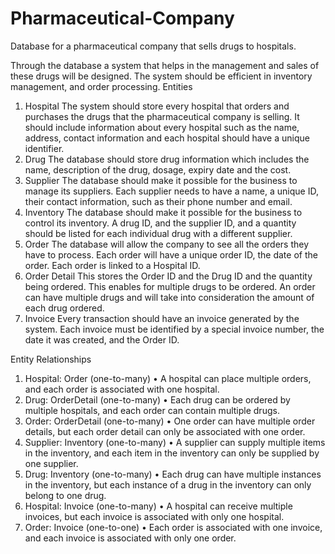 # Pharmaceutical-Company
Database for a pharmaceutical company that sells drugs to hospitals. 

Through the database a system that helps in the management and sales of these drugs will be designed. The system should be efficient in inventory management, and order processing.
Entities
1.	 Hospital
The system should store every hospital that orders and purchases the drugs that the pharmaceutical company is selling. It should include information about every hospital such as the name, address, contact information and each hospital should have a unique identifier.
2.	Drug
The database should store drug information which includes the name, description of the drug, dosage, expiry date and the cost. 
3.	Supplier
The database should make it possible for the business to manage its suppliers. Each supplier needs to have a name, a unique ID, their contact information, such as their phone number and email.
4.	Inventory
The database should make it possible for the business to control its inventory. A drug ID, and the supplier ID, and a quantity should be listed for each individual drug with a different supplier.
5.	Order
The database will allow the company to see all the orders they have to process. Each order will have a unique order ID, the date of the order. Each order is linked to a Hospital ID. 
6.	Order Detail
This stores the Order ID and the Drug ID and the quantity being ordered. This enables for multiple drugs to be ordered. An order can have multiple drugs and will take into consideration the amount of each drug ordered.
7.	Invoice
Every transaction should have an invoice generated by the system. Each invoice must be identified by a special invoice number, the date it was created, and the Order ID.


Entity Relationships
1.	Hospital: Order (one-to-many)
•	A hospital can place multiple orders, and each order is associated with one hospital.
2.	Drug: OrderDetail (one-to-many)
•	Each drug can be ordered by multiple hospitals, and each order can contain multiple drugs.
3.	Order: OrderDetail (one-to-many)
•	One order can have multiple order details, but each order detail can only be associated with one order.
4.	Supplier: Inventory (one-to-many)
•	A supplier can supply multiple items in the inventory, and each item in the inventory can only be supplied by one supplier.
5.	Drug: Inventory (one-to-many)
•	Each drug can have multiple instances in the inventory, but each instance of a drug in the inventory can only belong to one drug.
6.	Hospital: Invoice (one-to-many)
•	A hospital can receive multiple invoices, but each invoice is associated with only one hospital.
7.	Order: Invoice (one-to-one)
•	Each order is associated with one invoice, and each invoice is associated with only one order.
